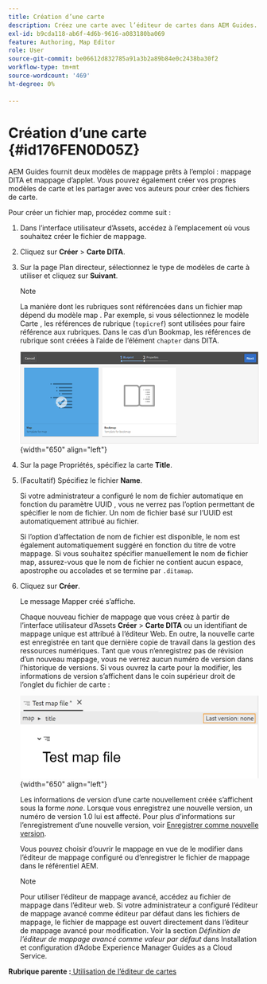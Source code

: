 ```yaml
---
title: Création d’une carte
description: Créez une carte avec l’éditeur de cartes dans AEM Guides. Recherchez les étapes de création d’un fichier map basé sur un modèle map .
exl-id: b9cda118-ab6f-4d6b-9616-a083180ba069
feature: Authoring, Map Editor
role: User
source-git-commit: be06612d832785a91a3b2a89b84e0c2438ba30f2
workflow-type: tm+mt
source-wordcount: '469'
ht-degree: 0%

---
```


# Création d’une carte {#id176FEN0D05Z}

AEM Guides fournit deux modèles de mappage prêts à l’emploi : mappage DITA et mappage d’applet. Vous pouvez également créer vos propres modèles de carte et les partager avec vos auteurs pour créer des fichiers de carte.

Pour créer un fichier map, procédez comme suit :

1. Dans l’interface utilisateur d’Assets, accédez à l’emplacement où vous souhaitez créer le fichier de mappage.

1. Cliquez sur **Créer** \> **Carte DITA**.

1. Sur la page Plan directeur, sélectionnez le type de modèles de carte à utiliser et cliquez sur **Suivant**.

   >[!NOTE]
   >
   > La manière dont les rubriques sont référencées dans un fichier map dépend du modèle map . Par exemple, si vous sélectionnez le modèle Carte , les références de rubrique \(`topicref`\) sont utilisées pour faire référence aux rubriques. Dans le cas d’un Bookmap, les références de rubrique sont créées à l’aide de l’élément `chapter` dans DITA.

   ![](images/map-template.png){width="650" align="left"}

1. Sur la page Propriétés, spécifiez la carte **Title**.

1. \(Facultatif\) Spécifiez le fichier **Name**.

   Si votre administrateur a configuré le nom de fichier automatique en fonction du paramètre UUID , vous ne verrez pas l’option permettant de spécifier le nom de fichier. Un nom de fichier basé sur l’UUID est automatiquement attribué au fichier.

   Si l’option d’affectation de nom de fichier est disponible, le nom est également automatiquement suggéré en fonction du titre de votre mappage. Si vous souhaitez spécifier manuellement le nom de fichier map, assurez-vous que le nom de fichier ne contient aucun espace, apostrophe ou accolades et se termine par `.ditamap`.

1. Cliquez sur **Créer**.

   Le message Mapper créé s’affiche.

   Chaque nouveau fichier de mappage que vous créez à partir de l’interface utilisateur d’Assets **Créer** \> **Carte DITA** ou un identifiant de mappage unique est attribué à l’éditeur Web. En outre, la nouvelle carte est enregistrée en tant que dernière copie de travail dans la gestion des ressources numériques. Tant que vous n’enregistrez pas de révision d’un nouveau mappage, vous ne verrez aucun numéro de version dans l’historique de versions. Si vous ouvrez la carte pour la modifier, les informations de version s’affichent dans le coin supérieur droit de l’onglet du fichier de carte :

   ![](images/first-version-map-none.png){width="650" align="left"}

   Les informations de version d’une carte nouvellement créée s’affichent sous la forme *none*. Lorsque vous enregistrez une nouvelle version, un numéro de version 1.0 lui est affecté. Pour plus d’informations sur l’enregistrement d’une nouvelle version, voir [Enregistrer comme nouvelle version](web-editor-features.md#save-as-new-version-id209ME400GXA).

   Vous pouvez choisir d’ouvrir le mappage en vue de le modifier dans l’éditeur de mappage configuré ou d’enregistrer le fichier de mappage dans le référentiel AEM.

   >[!NOTE]
   >
   > Pour utiliser l’éditeur de mappage avancé, accédez au fichier de mappage dans l’éditeur web. Si votre administrateur a configuré l’éditeur de mappage avancé comme éditeur par défaut dans les fichiers de mappage, le fichier de mappage est ouvert directement dans l’éditeur de mappage avancé pour modification. Voir la section *Définition de l’éditeur de mappage avancé comme valeur par défaut* dans Installation et configuration d’Adobe Experience Manager Guides as a Cloud Service.


**Rubrique parente :**[ Utilisation de l’éditeur de cartes](map-editor.md)
